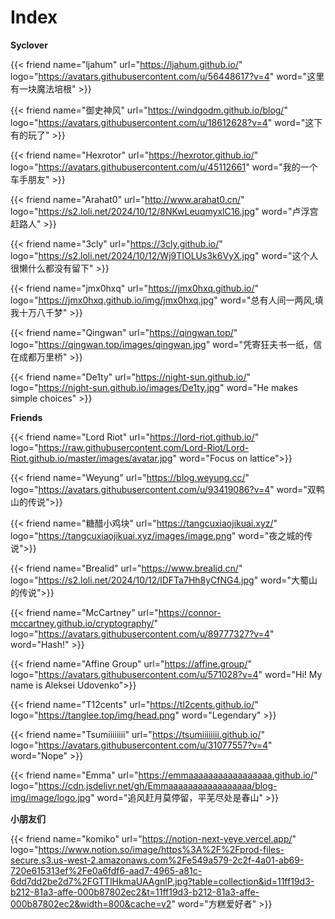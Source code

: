 # Index




**Syclover**

<div class="flink" id="article-container">
<div class="friend-list-div" >



{{< friend name="ljahum" url="https://ljahum.github.io/" logo="https://avatars.githubusercontent.com/u/56448617?v=4" word="这里有一块魔法培根" >}}

{{< friend name="御史神风" url="https://windgodm.github.io/blog/" logo="https://avatars.githubusercontent.com/u/18612628?v=4" word="这下有的玩了" >}}

{{< friend name="Hexrotor" url="https://hexrotor.github.io/" logo="https://avatars.githubusercontent.com/u/45112661" word="我的一个车手朋友" >}}

{{< friend name="Arahat0" url="http://www.arahat0.cn/" logo="https://s2.loli.net/2024/10/12/8NKwLeuqmyxlC16.jpg" word="卢浮宫赶路人" >}}

{{< friend name="3cly" url="https://3cly.github.io/" logo="https://s2.loli.net/2024/10/12/Wj9TIOLUs3k6VyX.jpg" word="这个人很懒什么都没有留下" >}}

{{< friend name="jmx0hxq" url="https://jmx0hxq.github.io/" logo="https://jmx0hxq.github.io/img/jmx0hxq.jpg" word="总有人间一两风,填我十万八千梦" >}}

{{< friend name="Qingwan" url="https://qingwan.top/" logo="https://qingwan.top/images/qingwan.jpg" word="凭寄狂夫书一纸，信在成都万里桥" >}}

{{< friend name="De1ty" url="https://night-sun.github.io/" logo="https://night-sun.github.io/images/De1ty.jpg" word="He makes simple choices" >}}


</div>
</div>


**Friends**


<div class="flink" id="article-container">
<div class="friend-list-div" >

{{< friend name="Lord Riot" url="https://lord-riot.github.io/" logo="https://raw.githubusercontent.com/Lord-Riot/Lord-Riot.github.io/master/images/avatar.jpg" word="Focus on lattice">}}

{{< friend name="Weyung" url="https://blog.weyung.cc/" logo="https://avatars.githubusercontent.com/u/93419086?v=4" word="双鸭山的传说">}}


{{< friend name="糖醋小鸡块" url="https://tangcuxiaojikuai.xyz/" logo="https://tangcuxiaojikuai.xyz/images/image.png" word="夜之城的传说">}}

{{< friend name="Brealid" url="https://www.brealid.cn/" logo="https://s2.loli.net/2024/10/12/lDFTa7Hh8yCfNG4.jpg" word="大蜀山的传说">}}

{{< friend name="McCartney" url="https://connor-mccartney.github.io/cryptography/" logo="https://avatars.githubusercontent.com/u/89777327?v=4" word="Hash!" >}}

{{< friend name="Affine Group" url="https://affine.group/" logo="https://avatars.githubusercontent.com/u/571028?v=4" word="Hi! My name is Aleksei Udovenko">}}

{{< friend name="T12cents" url="https://tl2cents.github.io/" logo="https://tanglee.top/img/head.png" word="Legendary" >}}

{{< friend name="Tsumiiiiiiii" url="https://tsumiiiiiiii.github.io/" logo="https://avatars.githubusercontent.com/u/31077557?v=4" word="Nope" >}}

{{< friend name="Emma" url="https://emmaaaaaaaaaaaaaaaaa.github.io/" logo="https://cdn.jsdelivr.net/gh/Emmaaaaaaaaaaaaaaaaa/blog-img/image/logo.jpg" word="追风赶月莫停留，平芜尽处是春山" >}}

</div>
</div>


**小朋友们**


<div class="flink" id="article-container">
<div class="friend-list-div" >



{{< friend name="komiko" url="https://notion-next-yeye.vercel.app/" logo="https://www.notion.so/image/https%3A%2F%2Fprod-files-secure.s3.us-west-2.amazonaws.com%2Fe549a579-2c2f-4a01-ab69-720e615313ef%2Fe0a6fdf6-aad7-4965-a81c-6dd7dd2be2d7%2FGTTlHkmaUAAgnlP.jpg?table=collection&id=11ff19d3-b212-81a3-affe-000b87802ec2&t=11ff19d3-b212-81a3-affe-000b87802ec2&width=800&cache=v2" word="方糕爱好者" >}}

</div>
</div>
